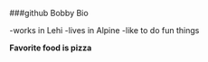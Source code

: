###github Bobby Bio

-works in Lehi
-lives in Alpine
-like to do fun things

**Favorite food is pizza**




